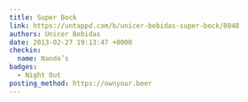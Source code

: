 ```yaml
---
title: Super Bock
link: https://untappd.com/b/unicer-bebidas-super-bock/8048
authors: Unicer Bebidas
date: 2013-02-27 19:13:47 +0000
checkin:
  name: Nando’s
badges:
  - Night Out
posting_method: https://ownyour.beer
---
```

